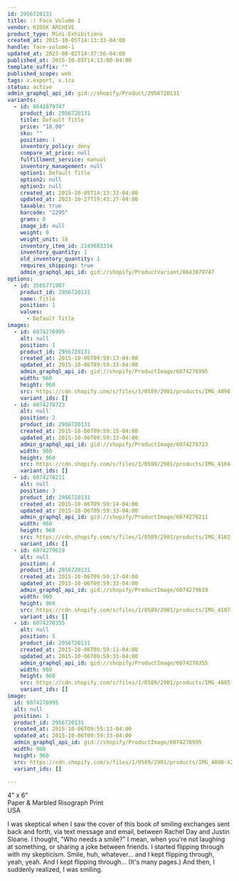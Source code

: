 ```yaml
---
id: 2956720131
title: :) Face Volume 1
vendor: KIOSK ARCHIVE
product_type: Mini-Exhibitions
created_at: 2015-10-05T14:13:33-04:00
handle: face-volume-1
updated_at: 2023-08-02T14:37:56-04:00
published_at: 2015-10-05T14:13:00-04:00
template_suffix: ""
published_scope: web
tags: x.export, x.ica
status: active
admin_graphql_api_id: gid://shopify/Product/2956720131
variants:
  - id: 8643879747
    product_id: 2956720131
    title: Default Title
    price: "18.00"
    sku: ""
    position: 1
    inventory_policy: deny
    compare_at_price: null
    fulfillment_service: manual
    inventory_management: null
    option1: Default Title
    option2: null
    option3: null
    created_at: 2015-10-05T14:13:33-04:00
    updated_at: 2023-10-27T19:43:27-04:00
    taxable: true
    barcode: "2295"
    grams: 0
    image_id: null
    weight: 0
    weight_unit: lb
    inventory_item_id: 2149083334
    inventory_quantity: 1
    old_inventory_quantity: 1
    requires_shipping: true
    admin_graphql_api_id: gid://shopify/ProductVariant/8643879747
options:
  - id: 3565771907
    product_id: 2956720131
    name: Title
    position: 1
    values:
      - Default Title
images:
  - id: 6074276995
    alt: null
    position: 1
    product_id: 2956720131
    created_at: 2015-10-06T09:59:13-04:00
    updated_at: 2015-10-06T09:59:33-04:00
    admin_graphql_api_id: gid://shopify/ProductImage/6074276995
    width: 960
    height: 960
    src: https://cdn.shopify.com/s/files/1/0589/2901/products/IMG_4098-X2.jpg?v=1444139973
    variant_ids: []
  - id: 6074278723
    alt: null
    position: 2
    product_id: 2956720131
    created_at: 2015-10-06T09:59:15-04:00
    updated_at: 2015-10-06T09:59:33-04:00
    admin_graphql_api_id: gid://shopify/ProductImage/6074278723
    width: 960
    height: 960
    src: https://cdn.shopify.com/s/files/1/0589/2901/products/IMG_4104-X2.jpg?v=1444139973
    variant_ids: []
  - id: 6074278211
    alt: null
    position: 3
    product_id: 2956720131
    created_at: 2015-10-06T09:59:14-04:00
    updated_at: 2015-10-06T09:59:33-04:00
    admin_graphql_api_id: gid://shopify/ProductImage/6074278211
    width: 960
    height: 960
    src: https://cdn.shopify.com/s/files/1/0589/2901/products/IMG_4102-X2.jpg?v=1444139973
    variant_ids: []
  - id: 6074279619
    alt: null
    position: 4
    product_id: 2956720131
    created_at: 2015-10-06T09:59:17-04:00
    updated_at: 2015-10-06T09:59:33-04:00
    admin_graphql_api_id: gid://shopify/ProductImage/6074279619
    width: 960
    height: 960
    src: https://cdn.shopify.com/s/files/1/0589/2901/products/IMG_4107-X2.jpg?v=1444139973
    variant_ids: []
  - id: 6074276355
    alt: null
    position: 5
    product_id: 2956720131
    created_at: 2015-10-06T09:59:11-04:00
    updated_at: 2015-10-06T09:59:33-04:00
    admin_graphql_api_id: gid://shopify/ProductImage/6074276355
    width: 960
    height: 960
    src: https://cdn.shopify.com/s/files/1/0589/2901/products/IMG_4085-X2.jpg?v=1444139973
    variant_ids: []
image:
  id: 6074276995
  alt: null
  position: 1
  product_id: 2956720131
  created_at: 2015-10-06T09:59:13-04:00
  updated_at: 2015-10-06T09:59:33-04:00
  admin_graphql_api_id: gid://shopify/ProductImage/6074276995
  width: 960
  height: 960
  src: https://cdn.shopify.com/s/files/1/0589/2901/products/IMG_4098-X2.jpg?v=1444139973
  variant_ids: []

---
```


4" x 6"  
Paper & Marbled Risograph Print  
USA

I was skeptical when I saw the cover of this book of smiling exchanges sent back and forth, via text message and email, between Rachel Day and Justin Sloane. I thought, "Who needs a smile?" I mean, when you're not laughing at something, or sharing a joke between friends. I started flipping through with my skepticism. Smile, huh, whatever... and I kept flipping through, yeah, yeah. And I kept flipping through... (It's many pages.) And then, I suddenly realized, I was smiling.